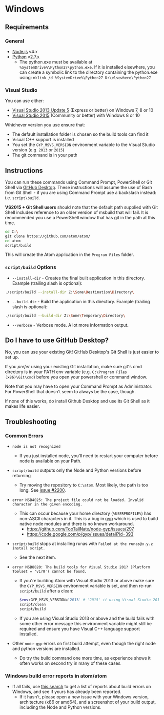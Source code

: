 # Windows

## Requirements

### General
 * [Node.js](http://nodejs.org/en/download/) v4.x
 * [Python](https://www.python.org/downloads/) v2.7.x
    * The python.exe must be available at `%SystemDrive%\Python27\python.exe`.
      If it is installed elsewhere, you can create a symbolic link to the
      directory containing the python.exe using:
      `mklink /d %SystemDrive%\Python27 D:\elsewhere\Python27`

### Visual Studio

You can use either:

 * [Visual Studio 2013 Update 5](http://www.visualstudio.com/en-us/downloads/download-visual-studio-vs) (Express or better) on Windows 7, 8 or 10
 * [Visual Studio 2015](http://www.visualstudio.com/en-us/downloads/download-visual-studio-vs) (Community or better) with Windows 8 or 10

Whichever version you use ensure that:

 * The default installation folder is chosen so the build tools can find it
 * Visual C++ support is installed
 * You set the `GYP_MSVS_VERSION` environment variable to the Visual Studio version (e.g. `2013` or `2015`)
 * The git command is in your path

## Instructions

You can run these commands using Command Prompt, PowerShell or Git Shell via [GitHub Desktop](http://desktop.github.com/). These instructions will assume the use of Bash from Git Shell - if you are using Command Prompt use a backslash instead: i.e. `script\build`.

**VS2015 + Git Shell users** should note that the default path supplied with Git Shell includes reference to an older version of msbuild that will fail. It is recommended you use a PowerShell window that has git in the path at this time.

```bash
cd C:\
git clone https://github.com/atom/atom/
cd atom
script/build
```
This will create the Atom application in the `Program Files` folder.

### `script/build` Options
  * `--install-dir` - Creates the final built application in this directory. Example (trailing slash is optional):
```bash
./script/build --install-dir Z:\Some\Destination\Directory\
```
  * `--build-dir` - Build the application in this directory. Example (trailing slash is optional):
```bash
./script/build --build-dir Z:\Some\Temporary\Directory\
```
  * `--verbose` - Verbose mode. A lot more information output.

## Do I have to use GitHub Desktop?

No, you can use your existing Git! GitHub Desktop's Git Shell is just easier to set up.

If you _prefer_ using your existing Git installation, make sure git's cmd directory is in your PATH env variable (e.g. `C:\Program Files (x86)\Git\cmd`) before you open your powershell or command window.

Note that you may have to open your Command Prompt as Administrator. For PowerShell that doesn't seem to always be the case, though.

If none of this works, do install Github Desktop and use its Git Shell as it makes life easier.

## Troubleshooting

### Common Errors
* `node is not recognized`

  * If you just installed node, you'll need to restart your computer before node is
  available on your Path.

* `script/build` outputs only the Node and Python versions before returning

  * Try moving the repository to `C:\atom`. Most likely, the path is too long.
    See [issue #2200](https://github.com/atom/atom/issues/2200).

* `error MSB4025: The project file could not be loaded. Invalid character in the given encoding.`

  * This can occur because your home directory (`%USERPROFILE%`) has non-ASCII
    characters in it. This is a bug in [gyp](https://code.google.com/p/gyp/)
    which is used to build native node modules and there is no known workaround.
    * https://github.com/TooTallNate/node-gyp/issues/297
    * https://code.google.com/p/gyp/issues/detail?id=393

* `script/build` stops at installing runas with `Failed at the runas@x.y.z install script.`

  * See the next item.

* `error MSB8020: The build tools for Visual Studio 201? (Platform Toolset = 'v1?0') cannot be found.`

  * If you're building Atom with Visual Studio 2013 or above make sure the `GYP_MSVS_VERSION` environment variable is set, and then re-run `script/build` after a clean:

    ```bash
    $env:GYP_MSVS_VERSION='2013' # '2015' if using Visual Studio 2015, and so on
    script/clean
    script/build
    ```
  * If you are using Visual Studio 2013 or above and the build fails with some other error message this environment variable might still be required and ensure you have Visual C++ language support installed.

* Other `node-gyp` errors on first build attempt, even though the right node and python versions are installed.
  * Do try the build command one more time, as experience shows it often works on second try in many of these cases.

### Windows build error reports in atom/atom
* If all fails, use [this search](https://github.com/atom/atom/search?q=label%3Abuild-error+label%3Awindows&type=Issues) to get a list of reports about build errors on Windows, and see if yours has already been reported.
    * If it hasn't, please open a new issue with your Windows version, architecture (x86 or amd64), and a screenshot of your build output, including the Node and Python versions.
